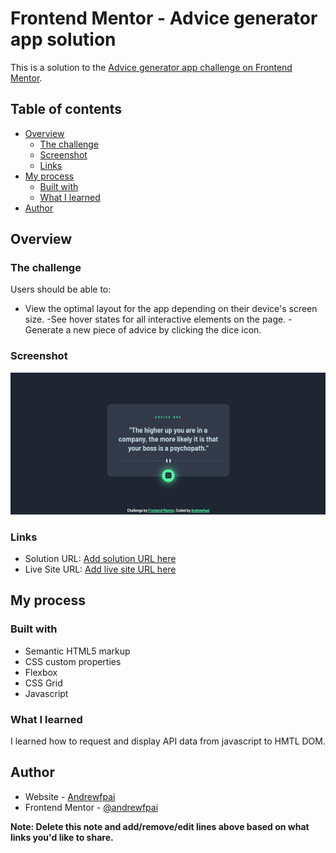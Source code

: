 # Frontend Mentor - Advice generator app solution

This is a solution to the [Advice generator app challenge on Frontend Mentor](https://www.frontendmentor.io/challenges/advice-generator-app-QdUG-13db). 

## Table of contents

- [Overview](#overview)
  - [The challenge](#the-challenge)
  - [Screenshot](#screenshot)
  - [Links](#links)
- [My process](#my-process)
  - [Built with](#built-with)
  - [What I learned](#what-i-learned)
- [Author](#author)

## Overview

### The challenge

Users should be able to:
- View the optimal layout for the app depending on their device's screen size.
-See hover states for all interactive elements on the page. 
-Generate a new piece of advice by clicking the dice icon.

### Screenshot

![](images/Screenshot.png)

### Links

- Solution URL: [Add solution URL here](https://www.frontendmentor.io/solutions/advicegeneratorappsolution-_5B0_uTbY)
- Live Site URL: [Add live site URL here](https://andrewfpai.github.io/Advice-Generator-App-Solution/)

## My process

### Built with

- Semantic HTML5 markup
- CSS custom properties
- Flexbox
- CSS Grid
- Javascript

### What I learned

I learned how to request and display API data from javascript to HMTL DOM. 

## Author

- Website - [Andrewfpai](https://github.com/Andrewfpai)
- Frontend Mentor - [@andrewfpai](https://www.frontendmentor.io/profile/andrewfpai)

**Note: Delete this note and add/remove/edit lines above based on what links you'd like to share.**